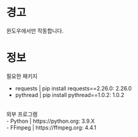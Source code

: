 # 경고
윈도우에서만 작동합니다.

# 정보
필요한 패키지 <br>
- requests | pip install requests==2.26.0: 2.26.0<br>
- pythread | pip install pythread==1.0.2: 1.0.2 <br>
<br>
외부 프로그램 <br>
- Python | https://python.org: 3.9.X<br>
- FFmpeg | https://ffmpeg.org: 4.4.1
